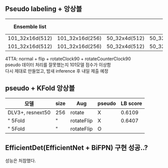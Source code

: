## Pseudo labeling + 앙상블
|Ensemble list||||epoch Ensemble|TTA|pseudo|weight|LB score|
|------|---|---|---|---|---|---|---|---|
|101_32x16d(512)|101_32x16d(256)|50_32x4d(512)|50_32x4d(256)|O|4|O|1:1|0.6888|
|101_32x16d(512)|101_32x16d(256)|50_32x4d(512)|50_32x4d(256)|O|4|O|2:1|0.6913|

4TTA: normal + flip + rotateClock90 + rotateCounterClock90<br>
pseudo 데이터 처리를 잘못했는지 101모델 점수가 이상함<br>
다시 제대로 만들었고, 밤새 inference 후 내일 제출 예정


## pseudo + KFold 앙상블
|모델|size|Aug|pseudo|LB score|
|------|---|---|---|---|
|DLV3+, resnext50|256|rotate|X|0.6109|
|"  5Fold|"|rotateFlip|X|0.6407|
|"  5Fold|"|rotateFlip|O||


## EfficientDet(EfficientNet + BiFPN) 구현 성공..?
성능은 처참했다.
